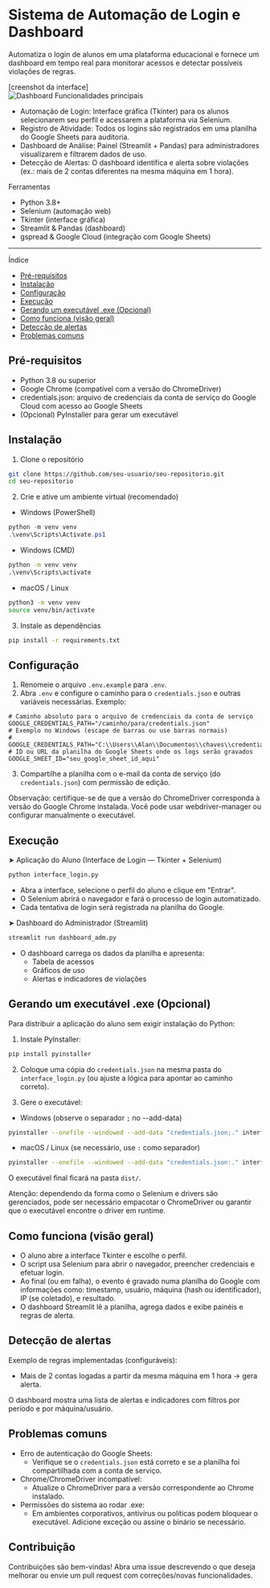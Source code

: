 # Sistema de Automação de Login e Dashboard
Automatiza o login de alunos em uma plataforma educacional e fornece um dashboard em tempo real para monitorar acessos e detectar possíveis violações de regras.

[creenshot da interface]  
![Dashboard]([image-url](https://github.com/AlanthiasCO/AutomatizadorLogin/blob/main/img/1.png))
Funcionalidades principais
- Automação de Login: Interface gráfica (Tkinter) para os alunos selecionarem seu perfil e acessarem a plataforma via Selenium.
- Registro de Atividade: Todos os logins são registrados em uma planilha do Google Sheets para auditoria.
- Dashboard de Análise: Painel (Streamlit + Pandas) para administradores visualizarem e filtrarem dados de uso.
- Detecção de Alertas: O dashboard identifica e alerta sobre violações (ex.: mais de 2 contas diferentes na mesma máquina em 1 hora).

Ferramentas
- Python 3.8+
- Selenium (automação web)
- Tkinter (interface gráfica)
- Streamlit & Pandas (dashboard)
- gspread & Google Cloud (integração com Google Sheets)

---
Índice
- [Pré-requisitos](#pré-requisitos)
- [Instalação](#instalação)
- [Configuração](#configuração)
- [Execução](#execução)
- [Gerando um executável .exe (Opcional)](#gerando-um-executável-exe-opcional)
- [Como funciona (visão geral)](#como-funciona-visão-geral)
- [Detecção de alertas](#detecção-de-alertas)
- [Problemas comuns](#problemas-comuns)

## Pré-requisitos
- Python 3.8 ou superior
- Google Chrome (compatível com a versão do ChromeDriver)
- credentials.json: arquivo de credenciais da conta de serviço do Google Cloud com acesso ao Google Sheets
- (Opcional) PyInstaller para gerar um executável

## Instalação
1. Clone o repositório
```bash
git clone https://github.com/seu-usuario/seu-repositorio.git
cd seu-repositorio
```

2. Crie e ative um ambiente virtual (recomendado)
- Windows (PowerShell)
```powershell
python -m venv venv
.\venv\Scripts\Activate.ps1
```
- Windows (CMD)
```cmd
python -m venv venv
.\venv\Scripts\activate
```
- macOS / Linux
```bash
python3 -m venv venv
source venv/bin/activate
```

3. Instale as dependências
```bash
pip install -r requirements.txt
```

## Configuração
1. Renomeie o arquivo `.env.example` para `.env`.
2. Abra `.env` e configure o caminho para o `credentials.json` e outras variáveis necessárias. Exemplo:
```env
# Caminho absoluto para o arquivo de credenciais da conta de serviço
GOOGLE_CREDENTIALS_PATH="/caminho/para/credentials.json"
# Exemplo no Windows (escape de barras ou use barras normais)
# GOOGLE_CREDENTIALS_PATH="C:\\Users\\Alan\\Documentos\\chaves\\credentials.json"
# ID ou URL da planilha do Google Sheets onde os logs serão gravados
GOOGLE_SHEET_ID="seu_google_sheet_id_aqui"
```

3. Compartilhe a planilha com o e-mail da conta de serviço (do `credentials.json`) com permissão de edição.

Observação: certifique-se de que a versão do ChromeDriver corresponda à versão do Google Chrome instalada. Você pode usar webdriver-manager ou configurar manualmente o executável.

## Execução

➤ Aplicação do Aluno (Interface de Login — Tkinter + Selenium)
```bash
python interface_login.py
```
- Abra a interface, selecione o perfil do aluno e clique em "Entrar".
- O Selenium abrirá o navegador e fará o processo de login automatizado.
- Cada tentativa de login será registrada na planilha do Google.

➤ Dashboard do Administrador (Streamlit)
```bash
streamlit run dashboard_adm.py
```
- O dashboard carrega os dados da planilha e apresenta:
  - Tabela de acessos
  - Gráficos de uso
  - Alertas e indicadores de violações

## Gerando um executável .exe (Opcional)
Para distribuir a aplicação do aluno sem exigir instalação do Python:

1. Instale PyInstaller:
```bash
pip install pyinstaller
```

2. Coloque uma cópia do `credentials.json` na mesma pasta do `interface_login.py` (ou ajuste a lógica para apontar ao caminho correto).

3. Gere o executável:
- Windows (observe o separador `;` no --add-data)
```bash
pyinstaller --onefile --windowed --add-data "credentials.json;." interface_login.py
```
- macOS / Linux (se necessário, use `:` como separador)
```bash
pyinstaller --onefile --windowed --add-data "credentials.json:." interface_login.py
```

O executável final ficará na pasta `dist/`.

Atenção: dependendo da forma como o Selenium e drivers são gerenciados, pode ser necessário empacotar o ChromeDriver ou garantir que o executável encontre o driver em runtime.

## Como funciona (visão geral)
- O aluno abre a interface Tkinter e escolhe o perfil.
- O script usa Selenium para abrir o navegador, preencher credenciais e efetuar login.
- Ao final (ou em falha), o evento é gravado numa planilha do Google com informações como: timestamp, usuário, máquina (hash ou identificador), IP (se coletado), e resultado.
- O dashboard Streamlit lê a planilha, agrega dados e exibe painéis e regras de alerta.

## Detecção de alertas
Exemplo de regras implementadas (configuráveis):
- Mais de 2 contas logadas a partir da mesma máquina em 1 hora → gera alerta.

O dashboard mostra uma lista de alertas e indicadores com filtros por período e por máquina/usuário.

## Problemas comuns
- Erro de autenticação do Google Sheets:
  - Verifique se o `credentials.json` está correto e se a planilha foi compartilhada com a conta de serviço.
- Chrome/ChromeDriver incompatível:
  - Atualize o ChromeDriver para a versão correspondente ao Chrome instalado.
- Permissões do sistema ao rodar .exe:
  - Em ambientes corporativos, antivírus ou políticas podem bloquear o executável. Adicione exceção ou assine o binário se necessário.

## Contribuição
Contribuições são bem-vindas! Abra uma issue descrevendo o que deseja melhorar ou envie um pull request com correções/novas funcionalidades.
